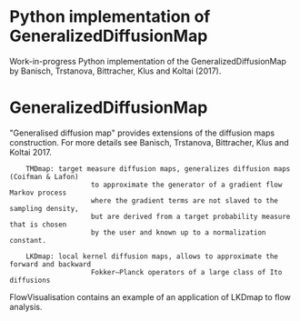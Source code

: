 # Python implementation of GeneralizedDiffusionMap

Work-in-progress Python implementation of the GeneralizedDiffusionMap by Banisch, Trstanova, Bittracher, Klus and Koltai (2017).

# GeneralizedDiffusionMap

"Generalised diffusion map" provides extensions of the diffusion maps construction. 
For more details see Banisch, Trstanova, Bittracher, Klus and Koltai 2017.
		
		TMDmap: target measure diffusion maps, generalizes diffusion maps (Coifman & Lafon)
						to approximate the generator of a gradient flow Markov process 
						where the gradient terms are not slaved to the sampling density,
						but are derived from a target probability measure that is chosen
						by the user and known up to a normalization constant. 
		
		LKDmap: local kernel diffusion maps, allows to approximate the forward and backward 
						Fokker–Planck operators of a large class of Ito diffusions
					
FlowVisualisation contains an example of an application of LKDmap to flow analysis.
